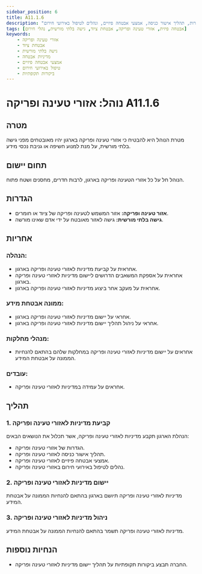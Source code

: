 ```yaml
---
sidebar_position: 6
title: A11.1.6
description: "נוהל להבטחת אבטחת אזורי טעינה ופריקה בארגון, כולל הגדרות, תהליך אישור כניסה, אמצעי אבטחה פיזיים, ונהלים לטיפול באירועי חירום."
tags: [אבטחה פיזית, אזורי טעינה ופריקה, אבטחת ציוד, גישה בלתי מורשית, נהלי חירום]
keywords:
    - אזורי טעינה ופריקה
    - אבטחת ציוד
    - גישה בלתי מורשית
    - מדיניות אבטחה
    - אמצעי אבטחה פיזיים
    - טיפול באירועי חירום
    - ביקורות תקופתיות
---
```


# נוהל: אזורי טעינה ופריקה A11.1.6

## מטרה
מטרת הנוהל היא להבטיח כי אזורי טעינה ופריקה בארגון יהיו מאובטחים מפני גישה בלתי מורשית, על מנת למנוע חשיפה או גניבת נכסי מידע.

## תחום יישום
הנוהל חל על כל אזורי הטעינה ופריקה בארגון, לרבות חדרים, מחסנים ושטח פתוח.

## הגדרות
- **אזור טעינה ופריקה:** אזור המשמש לטעינה ופריקה של ציוד או חומרים.
- **גישה בלתי מורשית:** גישה לאזור מאובטח על ידי אדם שאינו מורשה.

## אחריות
### הנהלה:
- אחראית על קביעת מדיניות לאזורי טעינה ופריקה בארגון.
- אחראית על אספקת המשאבים הדרושים ליישום מדיניות לאזורי טעינה ופריקה בארגון.
- אחראית על מעקב אחר ביצוע מדיניות לאזורי טעינה ופריקה בארגון.

### ממונה אבטחת מידע:
- אחראי על יישום מדיניות לאזורי טעינה ופריקה בארגון.
- אחראי על ניהול תהליך יישום מדיניות לאזורי טעינה ופריקה בארגון.

### מנהלי מחלקות:
- אחראים על יישום מדיניות לאזורי טעינה ופריקה במחלקות שלהם בהתאם להנחיות הממונה על אבטחת המידע.

### עובדים:
- אחראים על עמידה במדיניות לאזורי טעינה ופריקה.

## תהליך
### 1. קביעת מדיניות לאזורי טעינה ופריקה
הנהלת הארגון תקבע מדיניות לאזורי טעינה ופריקה, אשר תכלול את הנושאים הבאים:
- הגדרות של אזורי טעינה ופריקה.
- תהליך אישור כניסה לאזורי טעינה ופריקה.
- אמצעי אבטחה פיזיים לאזורי טעינה ופריקה.
- נהלים לטיפול באירועי חירום באזורי טעינה ופריקה.

### 2. יישום מדיניות לאזורי טעינה ופריקה
מדיניות לאזורי טעינה ופריקה תיושם בארגון בהתאם להנחיות הממונה על אבטחת המידע.

### 3. ניהול מדיניות לאזורי טעינה ופריקה
מדיניות לאזורי טעינה ופריקה תשמר בהתאם להנחיות הממונה על אבטחת המידע.

## הנחיות נוספות
- החברה תבצע ביקורות תקופתיות על תהליך יישום מדיניות לאזורי טעינה ופריקה.